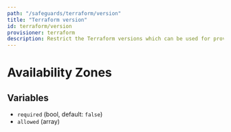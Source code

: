 ```yaml
---
path: "/safeguards/terraform/version"
title: "Terraform version"
id: terraform/version
provisioner: terraform
description: Restrict the Terraform versions which can be used for provisioning
---
```


# Availability Zones

## Variables
- `required` (bool, default: `false`)
- `allowed` (array)